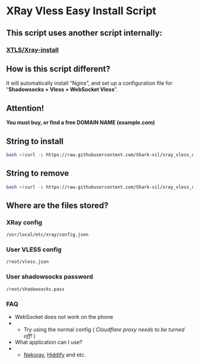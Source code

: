 # XRay Vless Easy Install Script

## This script uses another script internally:
### [XTLS/Xray-install](https://github.com/XTLS/Xray-install/raw/main/install-release.sh)

## How is this script different?
It will automatically install “Nginx”, and set up a configuration file for “**Shadowsocks + Vless + WebSocket Vless**”.

## Attention!
**You must buy, or find a free DOMAIN NAME (example.com)**

## String to install
```bash
bash <(curl -s https://raw.githubusercontent.com/Shark-vil/xray_vless_easy_install_script/master/install.sh)
```

## String to remove
```bash
bash <(curl -s https://raw.githubusercontent.com/Shark-vil/xray_vless_easy_install_script/master/install.sh) --remove
```

## Where are the files stored?

### XRay config
```
/usr/local/etc/xray/config.json
```

### User VLESS config
```
/root/vless.json
```

### User shadowsocks password
```
/root/shadowsocks.pass
```

### FAQ
* WebSocket does not work on the phone
* * Try using the normal config ( *Cloudflare proxy needs to be turned off!* )
* What application can I use?
* * [Nekoray](https://github.com/MatsuriDayo/nekoray), [Hiddify](https://hiddify.com/) and etc.